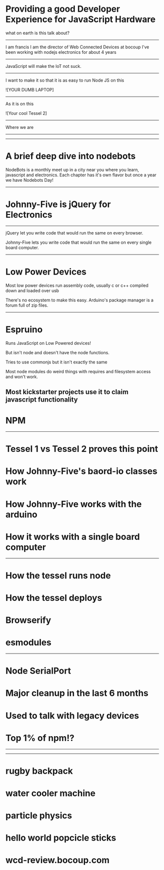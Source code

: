 # Providing a good Developer Experience for JavaScript Hardware


what on earth is this talk about?

---

I am francis
I am the director of Web Connected Devices at bocoup
I've been working with nodejs electronics for about 4 years

---

JavaScript will make the IoT not suck.

---
I want to make it so that it is as easy to run Node JS on this

![YOUR DUMB LAPTOP]

---
As it is on this

![Your cool Tessel 2]

---

Where we are

---

---
# A brief deep dive into nodebots

NodeBots is a monthly meet up in a city near you where you learn, javascript and electronics. Each chapter has it's own flavor but once a year we have Nodebots Day!


---

# Johnny-Five is jQuery for Electronics

---

jQuery let you write code that would run the same on every browser.

Johnny-Five lets you write code that would run the same on every single board computer.

---

# Low Power Devices
Most low power devices run assembly code, usually c or c++ compiled down and loaded over usb

There's no ecosystem to make this easy. Arduino's package manager is a forum full of zip files.

---
# Espruino

Runs JavaScript on Low Powered devices!

But isn't node and doesn't have the node functions.

Tries to use commonjs but it isn't exactly the same

Most node modules do weird things with requires and filesystem access and won't work.

Most kickstarter projects use it to claim javascript functionality
---

# NPM

---

# Tessel 1 vs Tessel 2 proves this point

# How Johnny-Five's baord-io classes work

# How Johnny-Five works with the arduino

# How it works with a single board computer

---

# How the tessel runs node

# How the tessel deploys

# Browserify

# esmodules

---

# Node SerialPort

# Major cleanup in the last 6 months

# Used to talk with legacy devices

# Top 1% of npm!?

---



---

# rugby backpack
# water cooler machine
# particle physics
# hello world popcicle sticks



# wcd-review.bocoup.com
